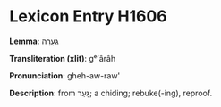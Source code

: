# Lexicon Entry H1606

**Lemma**: גְּעָרָה

**Transliteration (xlit)**: gᵉʻârâh

**Pronunciation**: gheh-aw-raw'

**Description**:
from גָּעַר; a chiding; rebuke(-ing), reproof.
